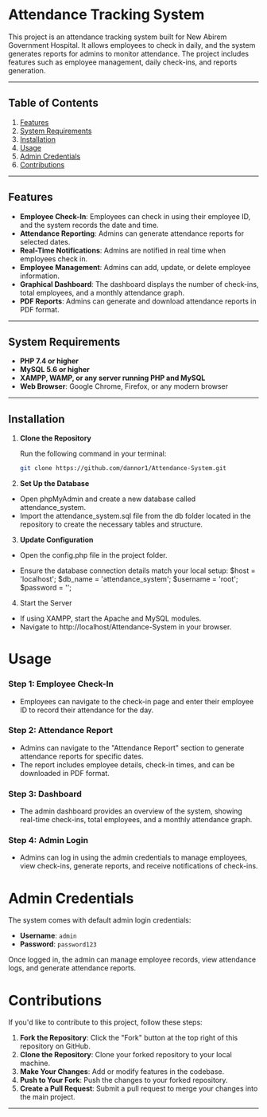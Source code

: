 # Attendance Tracking System

This project is an attendance tracking system built for New Abirem Government Hospital. It allows employees to check in daily, and the system generates reports for admins to monitor attendance. The project includes features such as employee management, daily check-ins, and reports generation.

---

## Table of Contents

1. [Features](#features)
2. [System Requirements](#system-requirements)
3. [Installation](#installation)
4. [Usage](#usage)
5. [Admin Credentials](#admin-credentials)
6. [Contributions](#contributions)

---

## Features

- **Employee Check-In**: Employees can check in using their employee ID, and the system records the date and time.
- **Attendance Reporting**: Admins can generate attendance reports for selected dates.
- **Real-Time Notifications**: Admins are notified in real time when employees check in.
- **Employee Management**: Admins can add, update, or delete employee information.
- **Graphical Dashboard**: The dashboard displays the number of check-ins, total employees, and a monthly attendance graph.
- **PDF Reports**: Admins can generate and download attendance reports in PDF format.

---

## System Requirements

- **PHP 7.4 or higher**
- **MySQL 5.6 or higher**
- **XAMPP, WAMP, or any server running PHP and MySQL**
- **Web Browser**: Google Chrome, Firefox, or any modern browser

---

## Installation

1. **Clone the Repository**

   Run the following command in your terminal:

   ```bash
   git clone https://github.com/dannor1/Attendance-System.git
2. **Set Up the Database**

- Open phpMyAdmin and create a new database called attendance_system.
- Import the attendance_system.sql file from the db folder located in the repository to create the necessary tables and structure.

3. **Update Configuration**

- Open the config.php file in the project folder.

- Ensure the database connection details match your local setup:
$host = 'localhost';
$db_name = 'attendance_system';
$username = 'root';
$password = '';

4. Start the Server

- If using XAMPP, start the Apache and MySQL modules.
- Navigate to http://localhost/Attendance-System in your browser.


# Usage

### Step 1: Employee Check-In

- Employees can navigate to the check-in page and enter their employee ID to record their attendance for the day.

### Step 2: Attendance Report

- Admins can navigate to the "Attendance Report" section to generate attendance reports for specific dates.
- The report includes employee details, check-in times, and can be downloaded in PDF format.

### Step 3: Dashboard

- The admin dashboard provides an overview of the system, showing real-time check-ins, total employees, and a monthly attendance graph.

### Step 4: Admin Login

- Admins can log in using the admin credentials to manage employees, view check-ins, generate reports, and receive notifications of check-ins.

# Admin Credentials

The system comes with default admin login credentials:

- **Username**: `admin`
- **Password**: `password123`

Once logged in, the admin can manage employee records, view attendance logs, and generate attendance reports.

# Contributions

If you'd like to contribute to this project, follow these steps:

1. **Fork the Repository**: Click the "Fork" button at the top right of this repository on GitHub.
2. **Clone the Repository**: Clone your forked repository to your local machine.
3. **Make Your Changes**: Add or modify features in the codebase.
4. **Push to Your Fork**: Push the changes to your forked repository.
5. **Create a Pull Request**: Submit a pull request to merge your changes into the main project.

---
